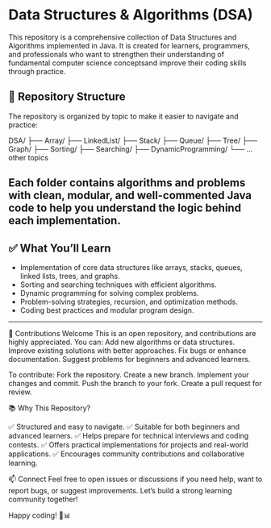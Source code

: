 # Data Structures & Algorithms (DSA)

This repository is a comprehensive collection of Data Structures and Algorithms implemented in Java.
It is created for learners, programmers, and professionals who want to strengthen their understanding 
of fundamental computer science conceptsand improve their coding skills through practice.

## 📂 Repository Structure

The repository is organized by topic to make it easier to navigate and practice:

DSA/
├── Array/
├── LinkedList/
├── Stack/
├── Queue/
├── Tree/
├── Graph/
├── Sorting/
├── Searching/
├── DynamicProgramming/
└── ... other topics

Each folder contains algorithms and problems with clean, modular, and well-commented Java code to help you understand the logic behind each implementation.
---

## ✅ What You’ll Learn

- Implementation of core data structures like arrays, stacks, queues, linked lists, trees, and graphs.
- Sorting and searching techniques with efficient algorithms.
- Dynamic programming for solving complex problems.
- Problem-solving strategies, recursion, and optimization methods.
- Coding best practices and modular program design.
---

🤝 Contributions Welcome
This is an open repository, and contributions are highly appreciated. You can:
Add new algorithms or data structures.
Improve existing solutions with better approaches.
Fix bugs or enhance documentation.
Suggest problems for beginners and advanced learners.

To contribute:
Fork the repository.
Create a new branch.
Implement your changes and commit.
Push the branch to your fork.
Create a pull request for review.


📚 Why This Repository?

✅ Structured and easy to navigate.
✅ Suitable for both beginners and advanced learners.
✅ Helps prepare for technical interviews and coding contests.
✅ Offers practical implementations for projects and real-world applications.
✅ Encourages community contributions and collaborative learning.

📫 Connect
Feel free to open issues or discussions if you need help, want to report bugs, or suggest improvements. Let’s build a strong learning community together!

Happy coding! 🚀📊

